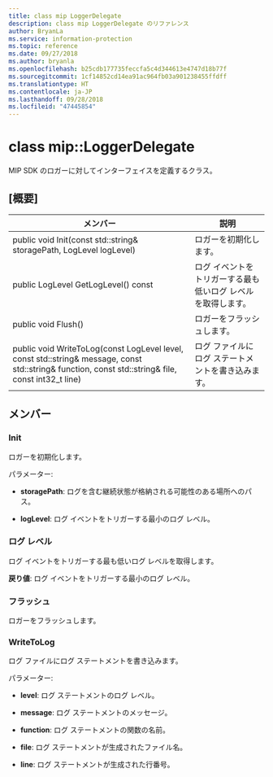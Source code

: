 ```yaml
---
title: class mip LoggerDelegate
description: class mip LoggerDelegate のリファレンス
author: BryanLa
ms.service: information-protection
ms.topic: reference
ms.date: 09/27/2018
ms.author: bryanla
ms.openlocfilehash: b25cdb177735feccfa5c4d344613e4747d18b77f
ms.sourcegitcommit: 1cf14852cd14ea91ac964fb03a901238455ffdff
ms.translationtype: HT
ms.contentlocale: ja-JP
ms.lasthandoff: 09/28/2018
ms.locfileid: "47445854"
---
```

# <a name="class-miploggerdelegate"></a>class mip::LoggerDelegate 
MIP SDK のロガーに対してインターフェイスを定義するクラス。
  
## <a name="summary"></a>[概要]
 メンバー                        | 説明                                
--------------------------------|---------------------------------------------
 public void Init(const std::string& storagePath, LogLevel logLevel)  |  ロガーを初期化します。
 public LogLevel GetLogLevel() const  |  ログ イベントをトリガーする最も低いログ レベルを取得します。
 public void Flush()  |  ロガーをフラッシュします。
 public void WriteToLog(const LogLevel level, const std::string& message, const std::string& function, const std::string& file, const int32_t line)  |  ログ ファイルにログ ステートメントを書き込みます。
  
## <a name="members"></a>メンバー
  
### <a name="init"></a>Init
ロガーを初期化します。

パラメーター:  
* **storagePath**: ログを含む継続状態が格納される可能性のある場所へのパス。 


* **logLevel**: ログ イベントをトリガーする最小のログ レベル。


  
### <a name="loglevel"></a>ログ レベル
ログ イベントをトリガーする最も低いログ レベルを取得します。

  
**戻り値**: ログ イベントをトリガーする最小のログ レベル。
  
### <a name="flush"></a>フラッシュ
ロガーをフラッシュします。
  
### <a name="writetolog"></a>WriteToLog
ログ ファイルにログ ステートメントを書き込みます。

パラメーター:  
* **level**: ログ ステートメントのログ レベル。 


* **message**: ログ ステートメントのメッセージ。 


* **function**: ログ ステートメントの関数の名前。 


* **file**: ログ ステートメントが生成されたファイル名。 


* **line**: ログ ステートメントが生成された行番号。

